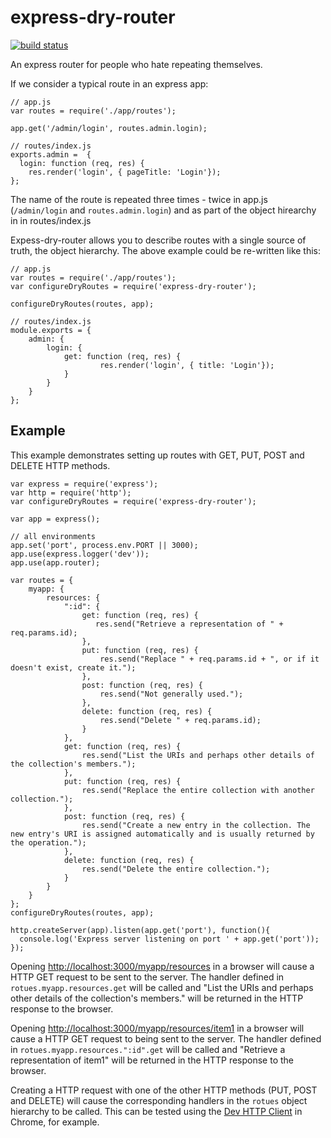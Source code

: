 # express-dry-router

[![build status](https://secure.travis-ci.org/alexbirkett/express-dry-router.png)](http://travis-ci.org/alexbirkett/express-dry-router)

An express router for people who hate repeating themselves.

If we consider a typical route in an express app:

    // app.js
    var routes = require('./app/routes');
    
    app.get('/admin/login', routes.admin.login);
    
    // routes/index.js
    exports.admin =  {
      login: function (req, res) {
        res.render('login', { pageTitle: 'Login'});
    };
    
The name of the route is repeated three times - twice in app.js (```/admin/login``` and ```routes.admin.login```) and as part of the object hirearchy in in routes/index.js

Expess-dry-router allows you to describe routes with a single source of truth, the object hierarchy. The above example could be re-written like this:
    
    // app.js
    var routes = require('./app/routes');
    var configureDryRoutes = require('express-dry-router');
     
    configureDryRoutes(routes, app);
         
    // routes/index.js
    module.exports = {
        admin: {
            login: {
                get: function (req, res) {
                        res.render('login', { title: 'Login'});
                }
            }
        }
    };

## Example

This example demonstrates setting up routes with GET, PUT, POST and DELETE HTTP methods.
    
    
    var express = require('express');
    var http = require('http');
    var configureDryRoutes = require('express-dry-router');
    
    var app = express();
    
    // all environments
    app.set('port', process.env.PORT || 3000);
    app.use(express.logger('dev'));
    app.use(app.router);
    
    var routes = {
        myapp: {
            resources: {
                ":id": {
                    get: function (req, res) {
                       res.send("Retrieve a representation of " + req.params.id);
                    },
                    put: function (req, res) {
                        res.send("Replace " + req.params.id + ", or if it doesn't exist, create it.");
                    },
                    post: function (req, res) {
                        res.send("Not generally used.");
                    },
                    delete: function (req, res) {
                        res.send("Delete " + req.params.id);
                    }
                },
                get: function (req, res) {
                    res.send("List the URIs and perhaps other details of the collection's members.");
                },
                put: function (req, res) {
                    res.send("Replace the entire collection with another collection.");
                },
                post: function (req, res) {
                    res.send("Create a new entry in the collection. The new entry's URI is assigned automatically and is usually returned by the operation.");
                },
                delete: function (req, res) {
                    res.send("Delete the entire collection.");
                }
            }
        }
    };
    configureDryRoutes(routes, app);
    
    http.createServer(app).listen(app.get('port'), function(){
      console.log('Express server listening on port ' + app.get('port'));
    });
    
Opening [http://localhost:3000/myapp/resources](http://localhost:3000/myapp/resources) in a browser will cause a HTTP GET request to be sent to the server. The handler defined in ```rotues.myapp.resources.get``` will be called and "List the URIs and perhaps other details of the collection's members." will be returned in the HTTP response to the browser.

Opening [http://localhost:3000/myapp/resources/item1](http://localhost:3000/myapp/resources/item1) in a browser will cause a HTTP GET request to being sent to the server. The handler defined in ```rotues.myapp.resources.":id".get``` will be called and "Retrieve a representation of item1" will be returned in the HTTP response to the browser.

Creating a HTTP request with one of the other HTTP methods (PUT, POST and DELETE) will cause the corresponding handlers in the ```rotues``` object hierarchy to be called. This can be tested using the [Dev HTTP Client](https://chrome.google.com/webstore/detail/dev-http-client/aejoelaoggembcahagimdiliamlcdmfm) in Chrome, for example.
